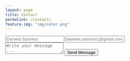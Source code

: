 ```yaml
---
layout: page
title: Contact
permalink: /contact/
feature-img: "img/color.png"
---
```

<form action="https://getsimpleform.com/messages?form_api_token=4a73e9c87c28dc72b96e5c9484b151ab" method="post">
  <!-- the redirect_to is optional, the form will redirect to the referrer on submission -->
  <input type='hidden' name='redirect_to' value='https://github.com/danielasannino/thank-you/' />
  <input type='text' name='name' placeholder='Daniela Sannino' />
  <input type='email' name='email' placeholder='daniela.sannino1@gmail.com' />
  <textarea name='message' placeholder='Write your message ...'></textarea>
  <input type='submit' value='Send Message' />
</form>
